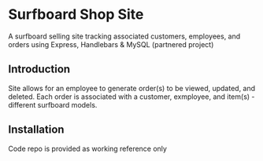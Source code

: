 # Surfboard Shop Site
A surfboard selling site tracking associated customers, employees, and orders using Express, Handlebars & MySQL (partnered project)

## Introduction
Site allows for an employee to generate order(s) to be viewed, updated, and deleted. Each order is associated with a customer, exmployee, and item(s) - different surfboard models.

## Installation
Code repo is provided as working reference only
